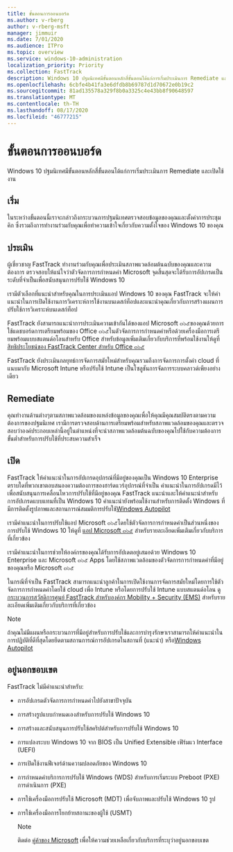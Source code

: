 ```yaml
---
title: ขั้นตอนการออนบอร์ด
ms.author: v-rberg
author: v-rberg-msft
manager: jimmuir
ms.date: 7/01/2020
ms.audience: ITPro
ms.topic: overview
ms.service: windows-10-administration
localization_priority: Priority
ms.collection: FastTrack
description: Windows 10 ปฐมนิเทศมีขั้นตอนหลักสี่ขั้นตอนได้แก่การเริ่มประเมินการ Remediate และเปิดใช้งาน
ms.openlocfilehash: 6cbfe4b41fa3e6dfdb8b69787d1d70672e0b19c2
ms.sourcegitcommit: 81ad135578a329f8b0a3325c4e43bb8f90648597
ms.translationtype: MT
ms.contentlocale: th-TH
ms.lasthandoff: 08/17/2020
ms.locfileid: "46777215"
---
```

# <a name="onboarding-phases"></a>ขั้นตอนการออนบอร์ด

Windows 10 ปฐมนิเทศมีขั้นตอนหลักสี่ขั้นตอนได้แก่การเริ่มประเมินการ Remediate และเปิดใช้งาน

## <a name="initiate"></a>เริ่ม

ในระหว่างขั้นตอนนี้เราจะกล่าวถึงกระบวนการปฐมนิเทศตรวจสอบข้อมูลของคุณและตั้งค่าการประชุมคิก ซึ่งรวมถึงการทำงานร่วมกับคุณเพื่อทำความเข้าใจเกี่ยวกับความตั้งใจของ Windows 10 ของคุณ

## <a name="assess"></a>ประเมิน

ผู้เชี่ยวชาญ FastTrack ทำงานร่วมกับคุณเพื่อประเมินสภาพแวดล้อมต้นฉบับของคุณและความต้องการ ตรวจสอบให้แน่ใจว่าตัวจัดการการกำหนดค่า Microsoft จุดสิ้นสุดจะได้รับการอัปเกรดเป็นระดับที่จำเป็นเพื่อสนับสนุนการปรับใช้ Windows 10 

เรามีตัวเลือกที่แนะนำสำหรับคุณในการประเมินแอป Windows 10 ของคุณ FastTrack จะให้คำแนะนำในการเปิดใช้งานการวิเคราะห์การใช้งานบนเดสก์ท็อปและแนะนำคุณเกี่ยวกับการสร้างแผนการปรับใช้การวิเคราะห์บนเดสก์ท็อป

FastTrack ยังสามารถแนะนำการประเมินความเข้ากันได้ของแอป Microsoft ๓๖๕ของคุณด้วยการใช้แดชบอร์ดการเตรียมพร้อมของ Office ๓๖๕ในตัวจัดการการกำหนดค่าหรือด้วยเครื่องมือการเตรียมพร้อมแบบสแตนด์อโลนสำหรับ Office สำหรับข้อมูลเพิ่มเติมเกี่ยวกับบริการที่พร้อมใช้งานให้ดูที่[สิทธิประโยชน์ของ FastTrack Center สำหรับ Office ๓๖๕](O365-fasttrack-benefit-for-office-365.md) 

FastTrack ยังประเมินกลยุทธ์การจัดการสมัยใหม่สำหรับคุณรวมถึงการจัดการการตั้งค่า cloud ที่แนบมากับ Microsoft Intune หรือปรับใช้ Intune เป็นโซลูชันการจัดการระบบคลาวด์เพียงอย่างเดียว

## <a name="remediate"></a>Remediate

คุณทำงานด้านต่างๆตามสภาพแวดล้อมของแหล่งข้อมูลของคุณเพื่อให้คุณมีคุณสมบัติตรงตามความต้องการของปฐมนิเทศ เรามีการตรวจสอบด้านการเตรียมพร้อมสำหรับสภาพแวดล้อมของคุณและตรวจสอบว่าองค์ประกอบเหล่านี้อยู่ในตำแหน่งที่จะนำสภาพแวดล้อมต้นฉบับของคุณไปใช้กับความต้องการขั้นต่ำสำหรับการปรับใช้ที่ประสบความสำเร็จ 

## <a name="enable"></a>เปิด

FastTrack ให้คำแนะนำในการอัปเกรดอุปกรณ์ที่มีอยู่ของคุณเป็น Windows 10 Enterprise ตราบใดที่พวกเขาตอบสนองความต้องการของฮาร์ดแวร์อุปกรณ์ที่จำเป็น คำแนะนำในการอัปเกรดมีไว้เพื่อสนับสนุนการเคลื่อนไหวการปรับใช้ที่มีอยู่ของคุณ FastTrack แนะนำและให้คำแนะนำสำหรับการอัปเกรดแบบแทนที่เป็น Windows 10 คำแนะนำยังพร้อมใช้งานสำหรับการติดตั้ง Windows ที่มีการติดตั้งรูปภาพและสถานการณ์สมมติการปรับใช้[Windows Autopilot](EMS-onboarding-phases.md#windows-autopilot) 

เรามีคำแนะนำในการปรับใช้แอป Microsoft ๓๖๕โดยใช้ตัวจัดการการกำหนดค่าเป็นส่วนหนึ่งของการปรับใช้ Windows 10 ให้ดูที่ [แอป Microsoft ๓๖๕](O365-onboarding-and-migration.md#microsoft-365-apps) สำหรับรายละเอียดเพิ่มเติมเกี่ยวกับบริการที่เกี่ยวข้อง

เรามีคำแนะนำในการช่วยให้องค์กรของคุณได้รับการอัปเดตอยู่เสมอด้วย Windows 10 Enterprise และ Microsoft ๓๖๕ Apps โดยใช้สภาพแวดล้อมของตัวจัดการการกำหนดค่าที่มีอยู่ของคุณหรือ Microsoft ๓๖๕

ในกรณีที่จำเป็น FastTrack สามารถแนะนำลูกค้าในการเปิดใช้งานการจัดการสมัยใหม่โดยการใช้ตัวจัดการการกำหนดค่าโดยใช้ cloud เพื่อ Intune หรือโดยการปรับใช้ Intune แบบสแตนด์อโลน ดู [กระบวนการสวัสดิการศูนย์ FastTrack สำหรับองค์กร Mobility + Security (EMS)](EMS-fasttrack-process.md) สำหรับรายละเอียดเพิ่มเติมเกี่ยวกับบริการที่เกี่ยวข้อง

> [!NOTE]
> ถ้าคุณไม่มีแผนหรือกระบวนการที่มีอยู่สำหรับการปรับใช้และการบำรุงรักษาเราสามารถให้คำแนะนำในการปฏิบัติที่ดีที่สุดโดยยึดตามสถานการณ์การอัปเกรดในสถานที่ (แนะนำ) หรือ[Windows Autopilot](EMS-onboarding-phases.md#windows-autopilot)

## <a name="out-of-scope"></a>อยู่นอกขอบเขต

FastTrack ไม่มีคำแนะนำสำหรับ:

- การอัปเกรดตัวจัดการการกำหนดค่าไปยังสาขาปัจจุบัน
- การสร้างรูปแบบกำหนดเองสำหรับการปรับใช้ Windows 10
- การสร้างและสนับสนุนการปรับใช้สคริปต์สำหรับการปรับใช้ Windows 10
- การแปลงระบบ Windows 10 จาก BIOS เป็น Unified Extensible เฟิร์มแว Interface (UEFI)
- การเปิดใช้งานฟีเจอร์ด้านความปลอดภัยของ Windows 10 
- การกำหนดค่าบริการการปรับใช้ Windows (WDS) สำหรับการเริ่มระบบ Preboot (PXE) การดำเนินการ (PXE)
- การใช้เครื่องมือการปรับใช้ Microsoft (MDT) เพื่อจับภาพและปรับใช้ Windows 10 รูป
- การใช้เครื่องมือการโยกย้ายสถานะของผู้ใช้ (USMT)

  > [!NOTE]
  > ติดต่อ [คู่ค้าของ Microsoft](https://go.microsoft.com/fwlink/?linkid=2080150) เพื่อให้ความช่วยเหลือเกี่ยวกับบริการที่ระบุว่าอยู่นอกขอบเขต

 